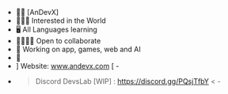 - 👊🏾 [AnDevX]
- 🧑🏾‍💻 Interested in the World
- 🖥 All Languages learning
- 🫱🏾‍🫲🏻 Open to collaborate
- 🤖 Working on app, games, web and AI
- 🫥 
- ] Website: www.andevx.com [ -
- > Discord DevsLab [WIP] : https://discord.gg/PQsjTfbY < -


<!---
AnDevX/AnDevX is a ✨ special ✨ repository because its `README.md` (this file) appears on your GitHub profile.
You can click the Preview link to take a look at your changes.
--->
